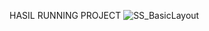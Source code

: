 HASIL RUNNING PROJECT
![SS_BasicLayout](https://github.com/user-attachments/assets/ac9aef05-68cd-4642-8bf5-8d646036bc51)
